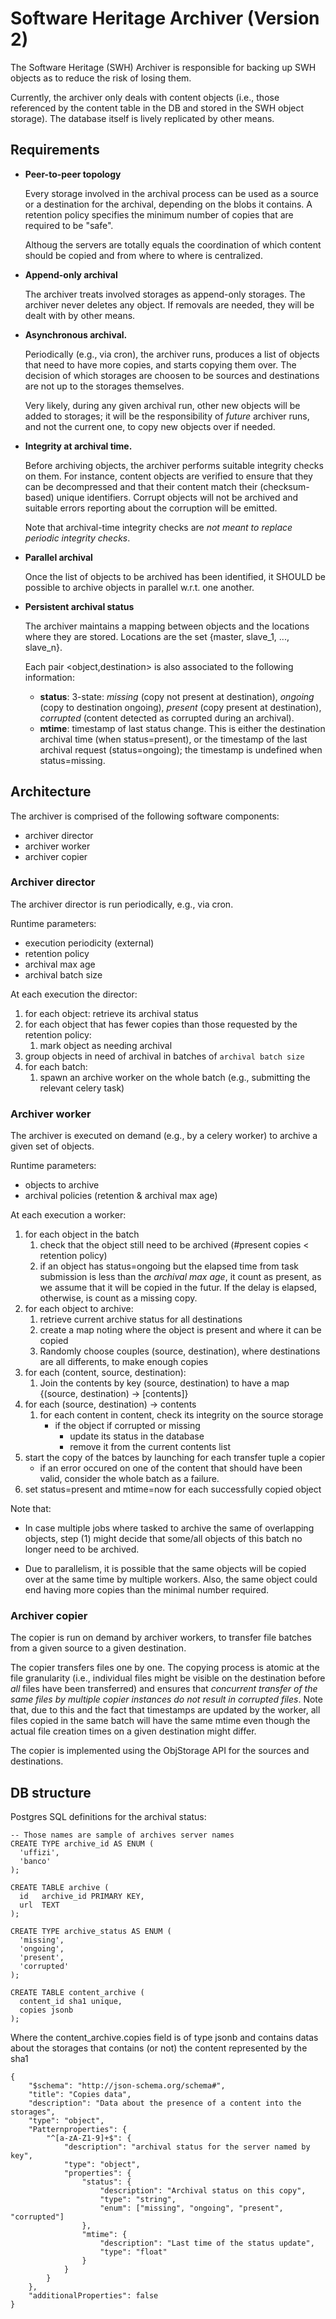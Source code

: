 Software Heritage Archiver (Version 2)
==========================

The Software Heritage (SWH) Archiver is responsible for backing up SWH objects
as to reduce the risk of losing them.

Currently, the archiver only deals with content objects (i.e., those referenced
by the content table in the DB and stored in the SWH object storage). The
database itself is lively replicated by other means.


Requirements
------------

* **Peer-to-peer topology**

  Every storage involved in the archival process can be used as a source or a
  destination for the archival, depending on the blobs it contains. A
  retention policy specifies the minimum number of copies that are required
  to be "safe".

  Althoug the servers are totally equals the coordination of which content
  should be copied and from where to where is centralized.

* **Append-only archival**

  The archiver treats involved storages as append-only storages. The archiver
  never deletes any object. If removals are needed, they will be dealt with
  by other means.

* **Asynchronous archival.**

  Periodically (e.g., via cron), the archiver runs, produces a list of objects
  that need to have more copies, and starts copying them over. The decision of
  which storages are choosen to be sources and destinations are not up to the
  storages themselves.

  Very likely, during any given archival run, other new objects will be added
  to storages; it will be the responsibility of *future* archiver runs, and
  not the current one, to copy new objects over if needed.

* **Integrity at archival time.**

  Before archiving objects, the archiver performs suitable integrity checks on
  them. For instance, content objects are verified to ensure that they can be
  decompressed and that their content match their (checksum-based) unique
  identifiers. Corrupt objects will not be archived and suitable errors
  reporting about the corruption will be emitted.

  Note that archival-time integrity checks are *not meant to replace periodic
  integrity checks*.

* **Parallel archival**

  Once the list of objects to be archived has been identified, it SHOULD be
  possible to archive objects in parallel w.r.t. one another.

* **Persistent archival status**

  The archiver maintains a mapping between objects and the locations where they
  are stored. Locations are the set {master, slave_1, ..., slave_n}.

  Each pair <object,destination> is also associated to the following
  information:

  * **status**: 3-state: *missing* (copy not present at destination), *ongoing*
    (copy to destination ongoing), *present* (copy present at destination),
    *corrupted* (content detected as corrupted during an archival).
  * **mtime**: timestamp of last status change. This is either the destination
    archival time (when status=present), or the timestamp of the last archival
    request (status=ongoing); the timestamp is undefined when status=missing.


Architecture
------------

The archiver is comprised of the following software components:

* archiver director
* archiver worker
* archiver copier


### Archiver director

The archiver director is run periodically, e.g., via cron.

Runtime parameters:

* execution periodicity (external)
* retention policy
* archival max age
* archival batch size

At each execution the director:

1. for each object: retrieve its archival status
2. for each object that has fewer copies than those requested by the
   retention policy:
   1. mark object as needing archival
3. group objects in need of archival in batches of `archival batch size`
4. for each batch:
   1. spawn an archive worker on the whole batch (e.g., submitting the relevant
      celery task)


### Archiver worker

The archiver is executed on demand (e.g., by a celery worker) to archive a
given set of objects.

Runtime parameters:

* objects to archive
* archival policies (retention & archival max age)

At each execution a worker:

1. for each object in the batch
   1. check that the object still need to be archived
      (#present copies < retention policy)
   2. if an object has status=ongoing but the elapsed time from task submission
      is less than the *archival max age*, it count as present, as we assume
      that it will be copied in the futur. If the delay is elapsed, otherwise,
      is count as a missing copy.
2. for each object to archive:
   1. retrieve current archive status for all destinations
   2. create a map noting where the object is present and where it can be copied
   3. Randomly choose couples (source, destination), where destinations are all
      differents, to make enough copies
3. for each (content, source, destination):
   1. Join the contents by key (source, destination) to have a map
      {(source, destination) -> [contents]}
4. for each (source, destination) -> contents
   1. for each content in content, check its integrity on the source storage
      * if the object if corrupted or missing
        * update its status in the database
        * remove it from the current contents list
5. start the copy of the batces by launching for each transfer tuple a copier
      * if an error occured on one of the content that should have been valid,
        consider the whole batch as a failure.
6. set status=present and mtime=now for each successfully copied object

Note that:

* In case multiple jobs where tasked to archive the same of overlapping
  objects, step (1) might decide that some/all objects of this batch no
  longer need to be archived.

* Due to parallelism, it is possible that the same objects will be copied
  over at the same time by multiple workers. Also, the same object could end
  having more copies than the minimal number required.


### Archiver copier

The copier is run on demand by archiver workers, to transfer file batches from
a given source to a given destination.

The copier transfers files one by one. The copying process is atomic at the file
granularity (i.e., individual files might be visible on the destination before
*all* files have been transferred) and ensures that *concurrent transfer of the
same files by multiple copier instances do not result in corrupted files*. Note
that, due to this and the fact that timestamps are updated by the worker, all
files copied in the same batch will have the same mtime even though the actual
file creation times on a given destination might differ.

The copier is implemented using the ObjStorage API for the sources and
destinations.


DB structure
------------

Postgres SQL definitions for the archival status:

    -- Those names are sample of archives server names
    CREATE TYPE archive_id AS ENUM (
      'uffizi',
      'banco'
    );

    CREATE TABLE archive (
      id   archive_id PRIMARY KEY,
      url  TEXT
    );

    CREATE TYPE archive_status AS ENUM (
      'missing',
      'ongoing',
      'present',
      'corrupted'
    );

    CREATE TABLE content_archive (
      content_id sha1 unique,
      copies jsonb
    );


Where the content_archive.copies field is of type jsonb and contains datas
about the storages that contains (or not) the content represented by the sha1

    {
        "$schema": "http://json-schema.org/schema#",
        "title": "Copies data",
        "description": "Data about the presence of a content into the storages",
        "type": "object",
        "Patternproperties": {
            "^[a-zA-Z1-9]+$": {
                "description": "archival status for the server named by key",
                "type": "object",
                "properties": {
                    "status": {
                        "description": "Archival status on this copy",
                        "type": "string",
                        "enum": ["missing", "ongoing", "present", "corrupted"]
                    },
                    "mtime": {
                        "description": "Last time of the status update",
                        "type": "float"
                    }
                }
            }
        },
        "additionalProperties": false
    }
